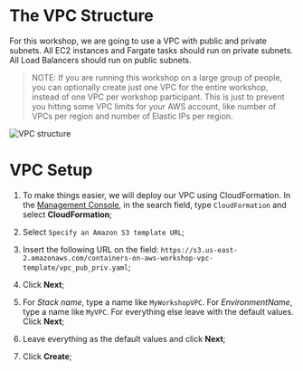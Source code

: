 # The VPC Structure

For this workshop, we are going to use a VPC with public and private subnets. All EC2 instances and Fargate tasks should run on private subnets. All Load Balancers should run on public subnets.

> NOTE: If you are running this workshop on a large group of people, you can optionally create just one VPC for the entire workshop, instead of one VPC per workshop participant. This is just to prevent you hitting some VPC limits for your AWS account, like number of VPCs per region and number of Elastic IPs per region.

![VPC structure](https://github.com/bemer/containers-on-aws-workshop/blob/master/03-CreateVPC/images/containers-on-aws-workshop-vpc.png)

# VPC Setup

1. To make things easier, we will deploy our VPC using CloudFormation. In the [Management Console](https://console.aws.amazon.com/console/home?region=us-east-1#), in the search field, type `CloudFormation` and select **CloudFormation**;

2. Select `Specify an Amazon S3 template URL`;

3. Insert the following URL on the field: `https://s3.us-east-2.amazonaws.com/containers-on-aws-workshop-vpc-template/vpc_pub_priv.yaml`;

4. Click **Next**;

5. For *Stack name*, type a name like `MyWorkshopVPC`. For *EnvironmentName*, type a name like `MyVPC`. For everything else leave with the default values. Click **Next**;

6. Leave everything as the default values and click **Next**;

7. Click **Create**;